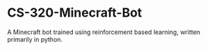 # CS-320-Minecraft-Bot
A Minecraft bot trained using reinforcement based learning, written primarily in python.
